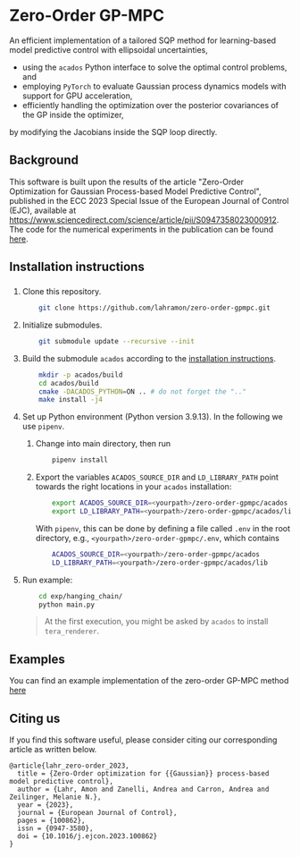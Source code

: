 # Zero-Order GP-MPC

An efficient implementation of a tailored SQP method for learning-based model predictive control with ellipsoidal uncertainties,

- using the `acados` Python interface to solve the optimal control problems, and
- employing `PyTorch` to evaluate Gaussian process dynamics models with support for GPU acceleration,
- efficiently handling the optimization over the posterior covariances of the GP inside the optimizer,

by modifying the Jacobians inside the SQP loop directly.

## Background

This software is built upon the results of the article "Zero-Order Optimization for Gaussian Process-based Model Predictive Control", published in the ECC 2023 Special Issue of the European Journal of Control (EJC), available at https://www.sciencedirect.com/science/article/pii/S0947358023000912. The code for the numerical experiments in the publication can be found [here](https://gitlab.ethz.ch/ics/zero-order-gp-mpc).

## Installation instructions

### 

1. Clone this repository.
    ```bash
        git clone https://github.com/lahramon/zero-order-gpmpc.git
    ```

2. Initialize submodules.
    ```bash
        git submodule update --recursive --init
    ```

3. Build the submodule `acados` according to the [installation instructions](https://docs.acados.org/installation/index.html).
    ```bash
        mkdir -p acados/build
        cd acados/build
        cmake -DACADOS_PYTHON=ON .. # do not forget the ".."
        make install -j4
    ```

4. Set up Python environment (Python version 3.9.13). In the following we use `pipenv`.    
    1. Change into main directory, then run
        ```bash
            pipenv install
        ```
    2. Export the variables `ACADOS_SOURCE_DIR` and `LD_LIBRARY_PATH` point towards the right locations in your `acados` installation:
        ```bash
            export ACADOS_SOURCE_DIR=<yourpath>/zero-order-gpmpc/acados
            export LD_LIBRARY_PATH=<yourpath>/zero-order-gpmpc/acados/lib
        ```
        With `pipenv`, this can be done by defining a file called `.env` in the root directory, e.g., `<yourpath>/zero-order-gpmpc/.env`, which contains
        ```bash
            ACADOS_SOURCE_DIR=<yourpath>/zero-order-gpmpc/acados
            LD_LIBRARY_PATH=<yourpath>/zero-order-gpmpc/acados/lib
        ```
3. Run example:
    ```bash
        cd exp/hanging_chain/
        python main.py
    ```
    > At the first execution, you might be asked by `acados` to install `tera_renderer`.

## Examples

You can find an example implementation of the zero-order GP-MPC method [here](https://github.com/lahramon/zero-order-gpmpc/blob/main/examples/inverted_pendulum/inverted_pendulum_zoro_acados.ipynb)

## Citing us

If you find this software useful, please consider citing our corresponding article as written below.

```
@article{lahr_zero-order_2023,
  title = {Zero-Order optimization for {{Gaussian}} process-based model predictive control},
  author = {Lahr, Amon and Zanelli, Andrea and Carron, Andrea and Zeilinger, Melanie N.},
  year = {2023},
  journal = {European Journal of Control},
  pages = {100862},
  issn = {0947-3580},
  doi = {10.1016/j.ejcon.2023.100862}
}
```
